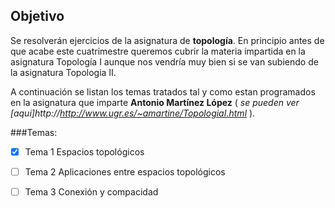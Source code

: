 Objetivo
-------

Se resolverán ejercicios de la asignatura de **topología**. En principio antes de que acabe este cuatrimestre queremos 
cubrir la materia impartida en la asignatura Topología I aunque nos vendría muy bien si se van subiendo de la asignatura
Topologia II.

A continuación se listan los temas tratados tal y como estan programados en la asignatura que imparte **Antonio Martínez López** ( *se pueden ver [aqui]http://http://www.ugr.es/~amartine/TopologiaI.html* ).

###Temas:

- [x] Tema 1 Espacios topológicos

- [ ] Tema 2 Aplicaciones entre espacios topológicos

- [ ] Tema 3 Conexión y compacidad


